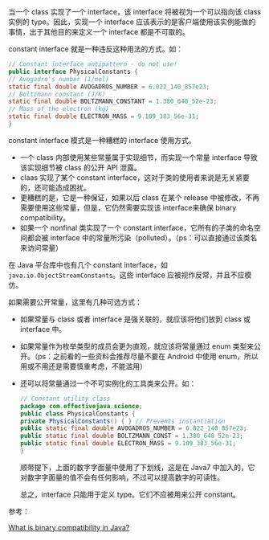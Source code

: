 当一个 class 实现了一个 interface，该 interface 将被视为一个可以指向该 class 实例的 type。因此，实现一个 interface 应该表示的是客户端使用该实例能做的事情，出于其他目的来定义一个 interface 都是不可取的。

constant interface 就是一种违反这种用法的方式。如：

```java
// Constant interface antipattern - do not use!
public interface PhysicalConstants {
// Avogadro's number (1/mol)
static final double AVOGADROS_NUMBER = 6.022_140_857e23;
// Boltzmann constant (J/K)
static final double BOLTZMANN_CONSTANT = 1.380_648_52e-23;
// Mass of the electron (kg)
static final double ELECTRON_MASS = 9.109_383_56e-31;
}
```

constant interface 模式是一种糟糕的 interface 使用方式。

+ 一个 class 内部使用某些常量属于实现细节，而实现一个常量 interface 导致该实现细节被 class 的公开 API 泄露。
+ claas 实现了某个 constant interface，这对于类的使用者来说是无关紧要的，还可能造成困扰。
+ 更糟糕的是，它是一种保证，如果以后 class 在某个 release 中被修改，不再需要使用这些常量，但是，它仍然需要实现该 interface来确保 binary compatibility。
+ 如果一个 nonfinal 类实现了一个 constant interface，它所有的子类的命名空间都会被 interface 中的常量所污染（polluted）。（ps：可以直接通过该类名来访问常量）

在 Java 平台库中也有几个 constant interface，如 `java.io.ObjectStreamConstants`。这些 interface 应被视作反常，并且不应模仿。

如果需要公开常量，这里有几种可选方式：

+ 如果常量与 class 或者 interface 是强关联的，就应该将他们放到 class 或 interface 中。

+ 如果常量作为枚举类型的成员会更为直观，就应该将常量通过 enum 类型来公开。（ps：之前看的一些资料会推荐尽量不要在 Android 中使用 enum，所以用或不用还是需要慎重考虑，不能滥用）

+ 还可以将常量通过一个不可实例化的工具类来公开。如：

  ```java
  // Constant utility class
  package com.effectivejava.science;
  public class PhysicalConstants {
  private PhysicalConstants() { } // Prevents instantiation
  public static final double AVOGADROS_NUMBER = 6.022_140_857e23;
  public static final double BOLTZMANN_CONST = 1.380_648_52e-23;
  public static final double ELECTRON_MASS = 9.109_383_56e-31;
  }
  ```

  顺带提下，上面的数字字面量中使用了下划线，这是在 Java7 中加入的，它对数字字面量的值不会有任何影响，不过可以提高数字的可读性。

  总之，interface 只能用于定义 type。它们不应被用来公开 constant。







参考：

[What is binary compatibility in Java?](https://stackoverflow.com/questions/14973380/what-is-binary-compatibility-in-java)